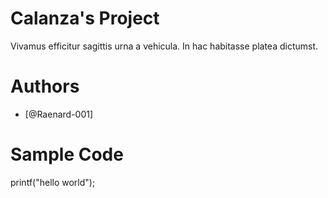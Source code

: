 # Calanza's Project
Vivamus efficitur sagittis urna a vehicula. In hac habitasse platea dictumst.
# Authors
- [@Raenard-001]

# Sample Code
printf("hello world");



